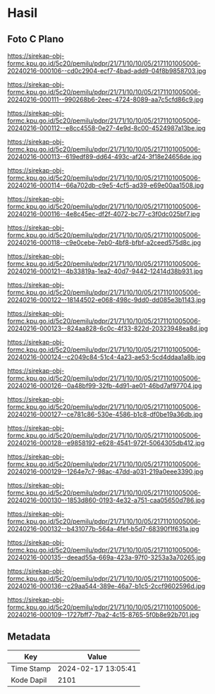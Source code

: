 # Hasil

## Foto C Plano

https://sirekap-obj-formc.kpu.go.id/5c20/pemilu/pdpr/21/71/10/10/05/2171101005006-20240216-000106--cd0c2904-ecf7-4bad-add9-04f8b9858703.jpg

https://sirekap-obj-formc.kpu.go.id/5c20/pemilu/pdpr/21/71/10/10/05/2171101005006-20240216-000111--990268b6-2eec-4724-8089-aa7c5cfd86c9.jpg

https://sirekap-obj-formc.kpu.go.id/5c20/pemilu/pdpr/21/71/10/10/05/2171101005006-20240216-000112--e8cc4558-0e27-4e9d-8c00-4524987a13be.jpg

https://sirekap-obj-formc.kpu.go.id/5c20/pemilu/pdpr/21/71/10/10/05/2171101005006-20240216-000113--619edf89-dd64-493c-af24-3f18e24656de.jpg

https://sirekap-obj-formc.kpu.go.id/5c20/pemilu/pdpr/21/71/10/10/05/2171101005006-20240216-000114--66a702db-c9e5-4cf5-ad39-e69e00aa1508.jpg

https://sirekap-obj-formc.kpu.go.id/5c20/pemilu/pdpr/21/71/10/10/05/2171101005006-20240216-000116--4e8c45ec-df2f-4072-bc77-c3f0dc025bf7.jpg

https://sirekap-obj-formc.kpu.go.id/5c20/pemilu/pdpr/21/71/10/10/05/2171101005006-20240216-000118--c9e0cebe-7eb0-4bf8-bfbf-a2ceed575d8c.jpg

https://sirekap-obj-formc.kpu.go.id/5c20/pemilu/pdpr/21/71/10/10/05/2171101005006-20240216-000121--4b33819a-1ea2-40d7-9442-12414d38b931.jpg

https://sirekap-obj-formc.kpu.go.id/5c20/pemilu/pdpr/21/71/10/10/05/2171101005006-20240216-000122--18144502-e068-498c-9dd0-dd085e3b1143.jpg

https://sirekap-obj-formc.kpu.go.id/5c20/pemilu/pdpr/21/71/10/10/05/2171101005006-20240216-000123--824aa828-6c0c-4f33-822d-20323948ea8d.jpg

https://sirekap-obj-formc.kpu.go.id/5c20/pemilu/pdpr/21/71/10/10/05/2171101005006-20240216-000124--c2049c84-51c4-4a23-ae53-5cd4ddaa1a8b.jpg

https://sirekap-obj-formc.kpu.go.id/5c20/pemilu/pdpr/21/71/10/10/05/2171101005006-20240216-000126--0a48bf99-32fb-4d91-ae01-46bd7af97704.jpg

https://sirekap-obj-formc.kpu.go.id/5c20/pemilu/pdpr/21/71/10/10/05/2171101005006-20240216-000127--ce781c86-530e-4586-b1c8-df0be19a36db.jpg

https://sirekap-obj-formc.kpu.go.id/5c20/pemilu/pdpr/21/71/10/10/05/2171101005006-20240216-000128--e9858192-e628-4541-972f-5064305db412.jpg

https://sirekap-obj-formc.kpu.go.id/5c20/pemilu/pdpr/21/71/10/10/05/2171101005006-20240216-000129--1264e7c7-98ac-47dd-a031-219a0eee3390.jpg

https://sirekap-obj-formc.kpu.go.id/5c20/pemilu/pdpr/21/71/10/10/05/2171101005006-20240216-000130--1853d860-0193-4e32-a751-caa05650d786.jpg

https://sirekap-obj-formc.kpu.go.id/5c20/pemilu/pdpr/21/71/10/10/05/2171101005006-20240216-000132--b431077b-564a-4fef-b5d7-68390f1f631a.jpg

https://sirekap-obj-formc.kpu.go.id/5c20/pemilu/pdpr/21/71/10/10/05/2171101005006-20240216-000135--deead55a-669a-423a-97f0-3253a3a70265.jpg

https://sirekap-obj-formc.kpu.go.id/5c20/pemilu/pdpr/21/71/10/10/05/2171101005006-20240216-000136--c29aa544-389e-46a7-b1c5-2ccf9602596d.jpg

https://sirekap-obj-formc.kpu.go.id/5c20/pemilu/pdpr/21/71/10/10/05/2171101005006-20240216-000109--1727bff7-7ba2-4c15-8765-5f0b8e92b701.jpg


## Metadata

| Key        | Value               |
| ---------- | ------------------- |
| Time Stamp | 2024-02-17 13:05:41 |
| Kode Dapil | 2101                |



